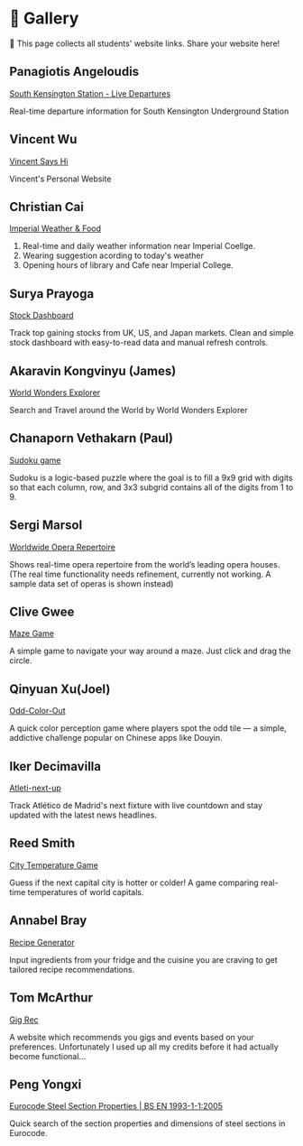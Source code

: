 # 🌟 Gallery

👋 This page collects all students' website links. Share your website here!

## Panagiotis Angeloudis

[South Kensington Station - Live Departures](https://southkensington-live-arrivals.lovable.app)

Real-time departure information for South Kensington Underground Station

## Vincent Wu

[Vincent Says Hi](https://vincent-says-hi.lovable.app)

Vincent's Personal Website

## Christian Cai

[Imperial Weather & Food](https://imperial-wear-weather.lovable.app)

1. Real-time and daily weather information near Imperial Coellge.
2. Wearing suggestion acording to today's weather
3. Opening hours of library and Cafe near Imperial College.

## Surya Prayoga

[Stock Dashboard](https://stockbyme.lovable.app/)

Track top gaining stocks from UK, US, and Japan markets. Clean and simple stock dashboard with easy-to-read data and manual refresh controls.

## Akaravin Kongvinyu (James)

[World Wonders Explorer](https://akaravinkongvinyu.lovable.app/)

Search and Travel around the World by World Wonders Explorer

## Chanaporn Vethakarn (Paul)
[Sudoku game](https://sudoku-can-do.lovable.app)

Sudoku is a logic-based puzzle where the goal is to fill a 9x9 grid with digits so that each column, row, and 3x3 subgrid contains all of the digits from 1 to 9.


## Sergi Marsol

[Worldwide Opera Repertoire](https://opera-voyage-hub.lovable.app)

Shows real-time opera repertoire from the world’s leading opera houses. (The real time functionality needs refinement, currently not working. A sample data set of operas is shown instead)

## Clive Gwee

[Maze Game](https://maze-chase.lovable.app/)

A simple game to navigate your way around a maze. Just click and drag the circle.

## Qinyuan Xu(Joel)

[Odd-Color-Out](https://xqy-odd-color-game.lovable.app/)

A quick color perception game where players spot the odd tile — a simple, addictive challenge popular on Chinese apps like Douyin.

## Iker Decimavilla

[Atleti-next-up](https://atleti-next-up.lovable.app/)

Track Atlético de Madrid's next fixture with live countdown and stay updated with the latest news headlines.

## Reed Smith

[City Temperature Game](https://city-temp-tilt.lovable.app/) 

Guess if the next capital city is hotter or colder! A game comparing real-time temperatures of world capitals.

## Annabel Bray

[Recipe Generator](https://recipe-alchemy-96.lovable.app/)

Input ingredients from your fridge and the cuisine you are craving to get tailored recipe recommendations.

## Tom McArthur

[Gig Rec](https://london-night-guide.lovable.app/)

A website which recommends you gigs and events based on your preferences. Unfortunately I used up all my credits before it had actually become functional...

## Peng Yongxi

[Eurocode Steel Section Properties | BS EN 1993-1-1:2005](https://peng-yong-xi.lovable.app/)

Quick search of the section properties and dimensions of steel sections in Eurocode.
